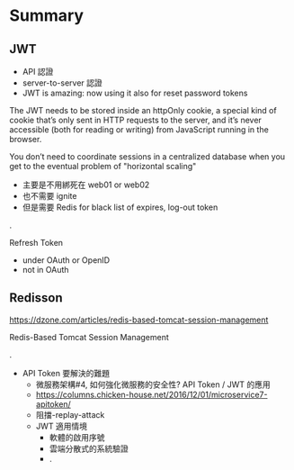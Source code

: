 # Summary

## JWT
- API 認證
- server-to-server 認證
- JWT is amazing: now using it also for reset password tokens

The JWT needs to be stored inside an httpOnly cookie, a special kind of cookie that’s only sent in HTTP requests to the server, and it’s never accessible (both for reading or writing) from JavaScript running in the browser.

You don’t need to coordinate sessions in a centralized database when you get to the eventual problem of "horizontal scaling"

- 主要是不用綁死在 web01 or web02
- 也不需要 ignite
- 但是需要 Redis for black list of expires, log-out token

.

Refresh Token
- under OAuth or OpenID
- not in OAuth

## Redisson

https://dzone.com/articles/redis-based-tomcat-session-management

Redis-Based Tomcat Session Management

.

- API Token 要解決的難題
  - 微服務架構#4, 如何強化微服務的安全性? API Token / JWT 的應用 <br>
  - https://columns.chicken-house.net/2016/12/01/microservice7-apitoken/
  - 阻擋-replay-attack
  - JWT 適用情境
    - 軟體的啟用序號
    - 雲端分散式的系統驗證
    - .
  

